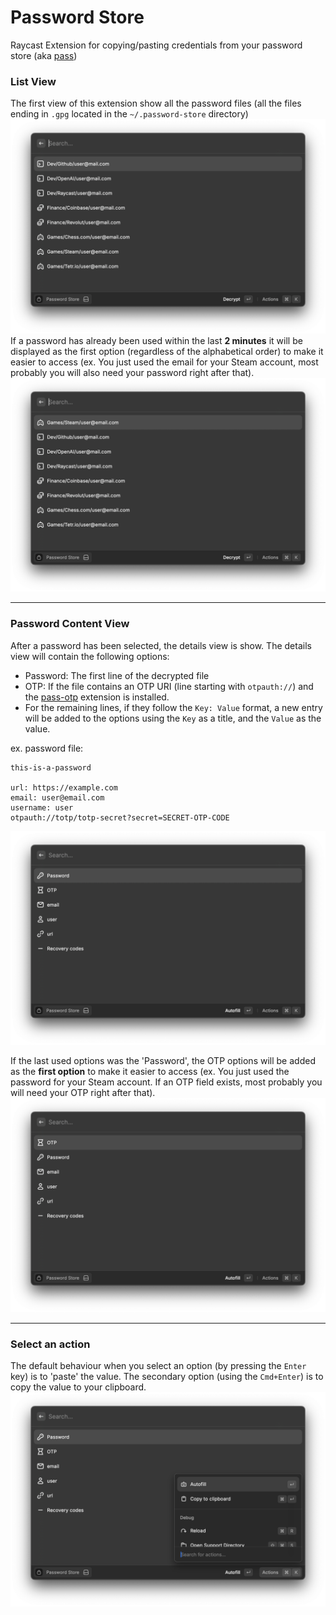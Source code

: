 # Password Store

Raycast Extension for copying/pasting credentials from your password store (aka [pass](https://passwordstore.org))

### List View
The first view of this extension show all the password files (all the files ending in `.gpg` located in the `~/.password-store` directory)
![List Passwords](./assets/pass-list.png)
If a password has already been used within the last **2 minutes** it will be displayed as the first option (regardless of the alphabetical order) to make it easier to access (ex. You just used the email for your Steam account, most probably you will also need your password right after that).
![List Passwords](./assets/pass-list-order.png)

---

### Password Content View
After a password has been selected, the details view is show.
The details view will contain the following options:
  * Password: The first line of the decrypted file
  * OTP: If the file contains an OTP URI (line starting with `otpauth://`) and the [pass-otp](https://github.com/tadfisher/pass-otp) extension is installed.
  * For the remaining lines, if they follow the `Key: Value` format, a new entry will be added to the options using the `Key` as a title, and the `Value` as the value.

ex. password file:
```
this-is-a-password

url: https://example.com
email: user@email.com
username: user
otpauth://totp/totp-secret?secret=SECRET-OTP-CODE
```
![Password Details](./assets/pass-details.png)

If the last used options was the 'Password', the OTP options will be added as the **first option** to make it easier to access (ex. You just used the password for your Steam account. If an OTP field exists, most probably you will need your OTP right after that).
![List Passwords](./assets/pass-details-order.png)

---

### Select an action
The default behaviour when you select an option (by pressing the `Enter` key) is to 'paste' the value. The secondary option (using the `Cmd+Enter`) is to copy the value to your clipboard.
![Password Actions](./assets/pass-actions.png)
